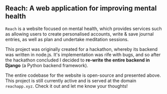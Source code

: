 ## Reach: A web application for improving mental health

`Reach` is a website focused on mental health, which provides services such as allowing users to create personalised accounts, write & save journal entries, as well as plan and undertake meditation sessions.

This project was originally created for a hackathon, whereby its backend was written in node.js. It's implementation was rife with bugs, and so after the hackathon concluded I decided to **re-write the entire backend in Django** (a Python backend framework).

The entire codebase for the website is open-source and presented above. This project is still currently active and is served at the domain `reachapp.xyz`. Check it out and let me know your thoughts!
